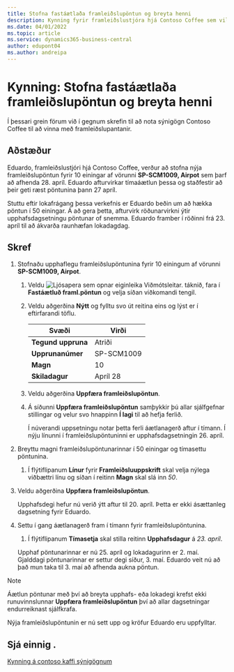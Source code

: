 ```yaml
---
title: Stofna fastáætlaða framleiðslupöntun og breyta henni
description: Kynning fyrir framleiðslustjóra hjá Contoso Coffee sem vill stofna fastáætlaða framleiðslupöntun og síðan breyta henni.
ms.date: 04/01/2022
ms.topic: article
ms.service: dynamics365-business-central
author: edupont04
ms.author: andreipa
---
```


# Kynning: Stofna fastáætlaða framleiðslupöntun og breyta henni

Í þessari grein förum við í gegnum skrefin til að nota sýnigögn Contoso Coffee til að vinna með framleiðslupantanir.  

## Aðstæður

Eduardo, framleiðslustjóri hjá Contoso Coffee, verður að stofna nýja framleiðslupöntun fyrir 10 einingar af vörunni **SP-SCM1009, Airpot** sem þarf að afhenda 28. apríl. Eduardo afturvirkar tímaáætlun þessa og staðfestir að þeir geti ræst pöntunina þann 27 apríl.  

Stuttu eftir lokafrágang þessa verkefnis er Eduardo beðin um að hækka pöntun í 50 einingar. Á að gera þetta, afturvirk röðunarvirkni ýtir upphafsdagsetningu pöntunar of snemma. Eduardo framber í röðinni frá 23. apríl til að ákvarða raunhæfan lokadagdag.  

## Skref

1. Stofnaðu upphaflegu framleiðslupöntunina fyrir 10 einingum af vörunni **SP-SCM1009, Airpot**.

    1. Veldu ![Ljósapera sem opnar eiginleika Viðmótsleitar.](../../media/ui-search/search_small.png "Segðu mér hvað þú vilt gera") táknið, fara í **Fastáætluð framl.pöntun** og velja síðan viðkomandi tengil.  

    2. Veldu aðgerðina **Nýtt** og fylltu svo út reitina eins og lýst er í eftirfarandi töflu.  

        |Svæði  |Virði  |
        |---------|---------|
        |**Tegund uppruna** |Atriði|
        |**Upprunanúmer** |SP-SCM1009|
        |**Magn** |10|
        |**Skiladagur**|Apríl 28  |

    3. Veldu aðgerðina **Uppfæra framleiðslupöntun**.  

    4. Á síðunni **Uppfæra framleiðslupöntun** samþykkir þú allar sjálfgefnar stillingar og velur svo hnappinn **Í lagi** til að hefja ferlið.  

        Í núverandi uppsetningu notar þetta ferli áætlanagerð aftur í tímann. Í nýju línunni í framleiðslupöntuninni er upphafsdagsetningin 26. apríl.  

2. Breyttu magni framleiðslupöntunarinnar í 50 einingar og tímasettu pöntunina.  

    1. Í flýtiflipanum **Línur** fyrir **Framleiðsluuppskrift** skal velja nýlega viðbættri línu og síðan í reitinn **Magn** skal slá inn *50*.  

3. Veldu aðgerðina **Uppfæra framleiðslupöntun**.  

    Upphafsdegi hefur nú verið ýtt aftur til 20. apríl. Þetta er ekki ásættanleg dagsetning fyrir Eduardo.

4. Settu í gang áætlanagerð fram í tímann fyrir framleiðslupöntunina.

    1. Í flýtiflipanum **Tímasetja** skal stilla reitinn **Upphafsdagur** á *23. apríl*.

    Upphaf pöntunarinnar er nú 25. apríl og lokadagurinn er 2. maí. Gjalddagi pöntunarinnar er settur degi síður, 3. maí. Eduardo veit nú að það mun taka til 3. maí að afhenda aukna pöntun.

> [!NOTE]
> Áætlun pöntunar með því að breyta upphafs- eða lokadegi krefst ekki runuvinnslunnar **Uppfæra framleiðslupöntun** því að allar dagsetningar endurreiknast sjálfkrafa.

Nýja framleiðslupöntunin er nú sett upp og kröfur Eduardo eru uppfylltar.  

## Sjá einnig .

[Kynning á contoso kaffi sýnigögnum](../contoso-coffee-intro.md)  
